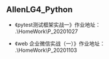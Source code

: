 ## AllenLG4_Python
- 《pytest测试框架实战一》作业地址：
<br>.\HomeWork\P_20201027<br/>     

- 《web 企业微信实战（一）》作业地址：
<br>.\HomeWork\P_20201103<br/>